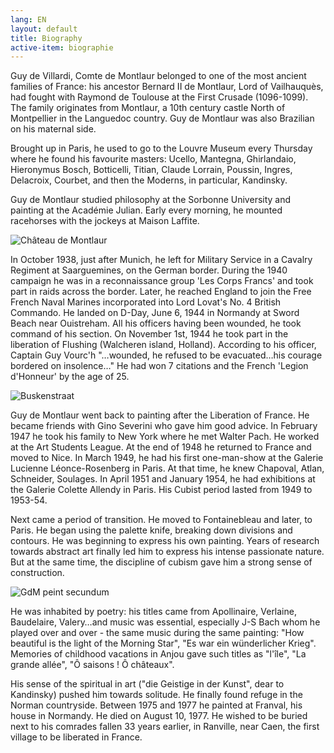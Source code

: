 ```yaml
---
lang: EN
layout: default
title: Biography
active-item: biographie
---
```

<div class="printy">

Guy de Villardi, Comte de Montlaur belonged to one of the most ancient families of France: his ancestor Bernard II de Montlaur, Lord of Vailhauquès, had fought with Raymond de Toulouse at the First Crusade (1096-1099). The family originates from Montlaur, a 10th century castle North of Montpellier in the Languedoc country. Guy de Montlaur was also Brazilian on his maternal side.

Brought up in Paris, he used to go to the Louvre Museum every Thursday where he found his favourite masters: Ucello, Mantegna, Ghirlandaio, Hieronymus Bosch, Botticelli, Titian, Claude Lorrain, Poussin, Ingres, Delacroix, Courbet, and then the Moderns, in particular, Kandinsky.

Guy de Montlaur studied philosophy at the Sorbonne University and painting at the Académie Julian. Early every morning, he mounted racehorses with the jockeys at Maison Laffite.

</div>

<img src="{{ site.baseurl }}/photos/montlaur.jpg" alt="Château de Montlaur">

<div class="printy">

In October 1938, just after Munich, he left for Military Service in a Cavalry Regiment at Saarguemines, on the German border. During the 1940 campaign he was in a reconnaissance group 'Les Corps Francs' and took part in raids across the border. Later, he reached England to join the Free French Naval Marines incorporated into Lord Lovat's No. 4 British Commando. He landed on D-Day, June 6, 1944 in Normandy at Sword Beach near Ouistreham. All his officers having been wounded, he took command of his section. On November 1st, 1944 he took part in the liberation of Flushing (Walcheren island, Holland). According to his officer, Captain Guy Vourc'h "…wounded, he refused to be evacuated…his courage bordered on insolence…" He had won 7 citations and the French 'Legion d'Honneur' by the age of 25.

</div>

<img src="{{ site.baseurl }}/photos/Buskenstraat.jpg" alt="Buskenstraat">

<div class="printy">

Guy de Montlaur went back to painting after the Liberation of France. He became friends with Gino Severini who gave him good advice. In February 1947 he took his family to New York where he met Walter Pach. He worked at the Art Students League. At the end of 1948 he returned to France and moved to Nice. In March 1949, he had his first one-man-show at the Galerie Lucienne Léonce-Rosenberg in Paris. At that time, he knew Chapoval, Atlan, Schneider, Soulages. In April 1951 and January 1954, he had exhibitions at the Galerie Colette Allendy in Paris. His Cubist period lasted from 1949 to 1953-54.

Next came a period of transition. He moved to Fontainebleau and later, to Paris. He began using the palette knife, breaking down divisions and contours. He was beginning to express his own painting. Years of research towards abstract art finally led him to express his intense passionate nature. But at the same time, the discipline of cubism gave him a strong sense of construction.

</div>

<img src="{{ site.baseurl }}/photos/GdM-peint-secundum.jpg" alt="GdM peint secundum">

<div class="printy">

He was inhabited by poetry: his titles came from Apollinaire, Verlaine, Baudelaire, Valery…and music was essential, especially J-S Bach whom he played over and over - the same music during the same painting: "How beautiful is the light of the Morning Star", "Es war ein wünderlicher Krieg". Memories of childhood vacations in Anjou gave such titles as "l'île", "La grande allée", "Ô saisons ! Ô châteaux".

His sense of the spiritual in art ("die Geistige in der Kunst", dear to Kandinsky) pushed him towards solitude. He finally found refuge in the Norman countryside. Between 1975 and 1977 he painted at Franval, his house in Normandy. He died on August 10, 1977. He wished to be buried next to his comrades fallen 33 years earlier, in Ranville, near Caen, the first village to be liberated in France.

</div>
